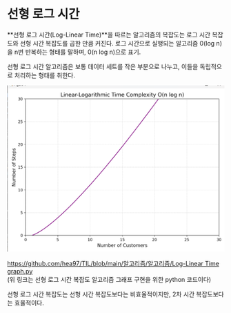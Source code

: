 # 선형 로그 시간

**선형 로그 시간(Log-Linear Time)**을 따르는 알고리즘의 복잡도는 로그 시간 복잡도와 선형 시간 복잡도를 곱한 만큼 커진다. 로그 시간으로 실행되는 알고리즘 0(log n)을 n번 반복하는 형태를 말하며, 0(n log n)으로 표기.

선형 로그 시간 알고리즘은 보통 데이터 세트를 작은 부분으로 나누고, 이들을 독립적으로 처리하는 형태를 취한다.

![선형 로그](https://github.com/hea97/TIL/blob/main/%EC%95%8C%EA%B3%A0%EB%A6%AC%EC%A6%98/%EC%95%8C%EA%B3%A0%EB%A6%AC%EC%A6%98/%EC%84%A0%ED%98%95%20%EB%A1%9C%EA%B7%B8%20%EC%8B%9C%EA%B0%84.png)

[https://github.com/hea97/TIL/blob/main/알고리즘/알고리즘/Log-Linear Time graph.py](https://github.com/hea97/TIL/blob/main/%EC%95%8C%EA%B3%A0%EB%A6%AC%EC%A6%98/%EC%95%8C%EA%B3%A0%EB%A6%AC%EC%A6%98/Log-Linear%20Time%20graph.py)  
(위 링크는 선형 로그 시간 복잡도 알고리즘 그래프 구현을 위한 python 코드이다)

선형 로그 시간 복잡도는 선형 시간 복잡도보다는 비효율적이지만, 2차 시간 복잡도보다는 효율적이다.